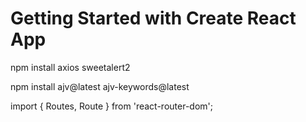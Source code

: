 # Getting Started with Create React App

npm install axios sweetalert2

npm install ajv@latest ajv-keywords@latest

import { Routes, Route } from 'react-router-dom';

